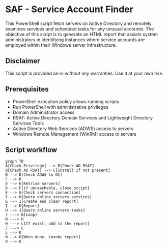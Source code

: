# SAF - Service Account Finder

This PowerShell script fetch servers on Active Directory  and remotely examines services and scheduled tasks for any unusual accounts. The objective of this script is to generate an HTML report that assists system administrators in identifying instances where service accounts are employed within their Windows server infrastructure.

## Disclaimer 
This script is provided as-is without any warranties. Use it at your own risk.

## Prerequisites
- PowerShell execution policy allows running scripts
- Run PowerShell with administrative privileges
- Domain Administrator access
- RSAT: Active Directory Domain Services and Lightweight Directory Services Tools
- Active Directory Web Services (ADWS) access to servers
- Windows Remote Management (WinRM) access to servers

## Script workflow

```mermaid
graph TD
A[Check Privilege] --> B[Check AD RSAT]
B[Check AD RSAT] --> C[Install if not present]
B --> D[Check ADWS to DC]
C --> D
D --> E[Retrive servers]
D --> F[if unreachable, close script]
E --> G[Check servers connection]
I --> H[Query online servers services]
G --> I[Create and clear report]
I --> K{Report}
H --> J[Query online servers tasks]
J ---> N[Loop]
N ---> H
H ---> L[If exist, add to the report]
J ---> L
L --> K
N --> O[When done, invoke report]
O --> K
```